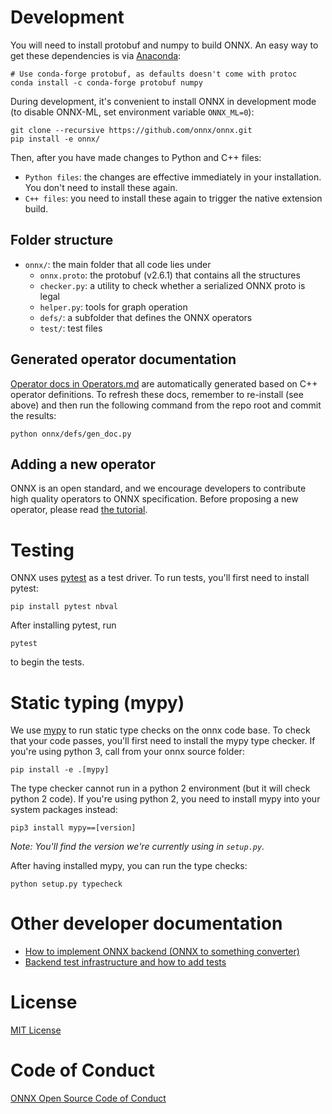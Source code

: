 # Development

You will need to install protobuf and numpy to build ONNX. An easy
way to get these dependencies is via [Anaconda](https://www.anaconda.com/download/):

```
# Use conda-forge protobuf, as defaults doesn't come with protoc
conda install -c conda-forge protobuf numpy
```

During development, it's convenient to install ONNX in development mode (to disable ONNX-ML, set environment variable `ONNX_ML=0`):

```
git clone --recursive https://github.com/onnx/onnx.git
pip install -e onnx/
```
Then, after you have made changes to Python and C++ files:

- `Python files`: the changes are effective immediately in your installation. You don't need to install these again.
- `C++ files`: you need to install these again to trigger the native extension build.

## Folder structure

- `onnx/`: the main folder that all code lies under
  - `onnx.proto`: the protobuf (v2.6.1) that contains all the structures
  - `checker.py`: a utility to check whether a serialized ONNX proto is legal
  - `helper.py`: tools for graph operation
  - `defs/`: a subfolder that defines the ONNX operators
  - `test/`: test files

## Generated operator documentation

[Operator docs in Operators.md](Operators.md) are automatically generated based on C++ operator definitions. To refresh these docs, remember to re-install (see above) and then run the following command from the repo root and commit the results:

```
python onnx/defs/gen_doc.py
```

## Adding a new operator

ONNX is an open standard, and we encourage developers to contribute high
quality operators to ONNX specification.
Before proposing a new operator, please read [the tutorial](AddNewOp.md).

# Testing

ONNX uses [pytest](https://docs.pytest.org) as a test driver. To run tests, you'll first need to install pytest:

```
pip install pytest nbval
```

After installing pytest, run

```
pytest
```

to begin the tests.

# Static typing (mypy)

We use [mypy](http://mypy-lang.org/) to run static type checks on the onnx code base. To check that your code passes, you'll first need to install the mypy type checker. If you're using python 3, call from your onnx source folder:

```
pip install -e .[mypy]
```

The type checker cannot run in a python 2 environment (but it will check python 2 code).
If you're using python 2, you need to install mypy into your system packages instead:

```
pip3 install mypy==[version]
```
*Note: You'll find the version we're currently using in `setup.py`.*

After having installed mypy, you can run the type checks:

```
python setup.py typecheck
```


# Other developer documentation

* [How to implement ONNX backend (ONNX to something converter)](ImplementingAnOnnxBackend.md)
* [Backend test infrastructure and how to add tests](OnnxBackendTest.md)

# License

[MIT License](LICENSE)

# Code of Conduct

[ONNX Open Source Code of Conduct](http://onnx.ai/codeofconduct.html)
